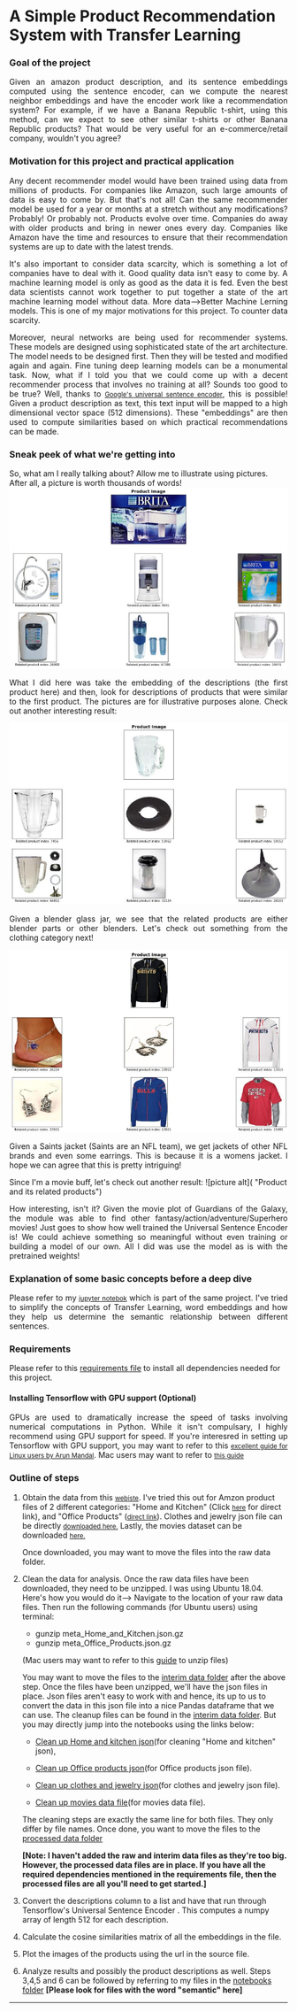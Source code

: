 A Simple Product Recommendation System with Transfer Learning
=======================================================

### Goal of the project ###
<p align="justify">
Given an amazon product description, and its sentence embeddings computed using the sentence encoder, can we compute the nearest neighbor embeddings and have the encoder work like a recommendation system? For example, if we have a Banana Republic t-shirt, using this method, can we expect to see other similar t-shirts or other Banana Republic products? That would be very useful for an e-commerce/retail company, wouldn't you agree? 
</p>

### Motivation for this project and practical application ###
<p align="justify">
Any decent recommender model would have been trained using data from millions of products. For companies like Amazon, such large amounts of data is easy to come by. But that's not all! Can the same recommender model be used for a year or months at a stretch without any modifications? Probably! Or probably not. Products evolve over time. Companies do away with older products and bring in newer ones every day. Companies like Amazon have the time and resources to ensure that their recommendation systems are up to date with the latest trends.
</p>

<p align="justify">
 It's also important to consider data scarcity, which is something a lot of companies have to deal with it. Good quality data isn't easy to come by. A machine learning model is only as good as the data it is fed. Even the best data scientists cannot work together to put together a state of the art machine learning model without data. More  data-->Better Machine Lerning models. This is one of my major motivations for this project. To counter data scarcity.
</p>


<p align="justify">
Moreover, neural networks are being used for recommender systems. These models are designed using sophisticated state of the art architecture. The model needs to be designed first. Then they will be tested and modified again and again. Fine tuning deep learning models can be a monumental task. Now, what if I told you that we could come up with a decent recommender process that involves no training at all? Sounds too good to be true? Well, thanks to <small><a target="_blank" href="https://tfhub.dev/google/universal-sentence-encoder-large/3">Google's universal sentence encoder</a></small>, this is possible! Given a product description as text, this text input will be mapped to a high dimensional vector space (512 dimensions). These "embeddings" are then used to compute similarities based on which practical recommendations can be made.
</p>

### Sneak peek of what we're getting into ###

So, what am I really talking about? Allow me to illustrate using pictures. After all, a picture is worth thousands of words!
![picture alt](https://github.com/adjakka/Miscellaneous/blob/master/Filters.JPG "Product and its related products")

<p align="justify">
What I did here was take the embedding of the descriptions (the first product here) and then, look for descriptions of products that were similar to the first product. The pictures are for illustrative purposes alone. Check out another interesting result:
 </p>
 
 ![picture alt](https://github.com/adjakka/Miscellaneous/blob/master/kitchen_products.JPG "Product and its related products")
 <p align="justify"> 
 Given a blender glass jar, we see that the related products are either blender parts or other blenders. Let's check out something from the clothing category next!
 </p>
 
 
 ![picture alt](https://github.com/adjakka/Miscellaneous/blob/master/clothes.JPG "Product and its related products")
<p align="justify"> 
 Given a Saints jacket (Saints are an NFL team), we get jackets of other NFL brands and even some earrings. This is because it is a womens jacket. I hope we can agree that this is pretty intriguing!
 
 Since I'm a movie buff, let's check out another result:
![picture alt]( "Product and its related products")
<p align="justify">
How interesting, isn't it? Given the movie plot of Guardians of the Galaxy, the module was able to find other fantasy/action/adventure/Superhero movies! Just goes to show how well trained the Universal Sentence Encoder is! We could achieve something so meaningful without even training or building a model of our own. All I did was use the model as is with the pretrained weights! 
</p>

### Explanation of some basic concepts before a deep dive ###
<p align="justify">
Please refer to my <small><a target="_blank" href="https://github.com/adjakka/Springboard_Capstone_Projects/blob/master/Capstone_2/notebooks/Concepts_explained.ipynb">jupyter notebok</a></small> which is part of the same project. I've tried to simplify the concepts of Transfer Learning, word embeddings and how they help us determine the semantic relationship between different sentences.
 </p>

### Requirements ###

Please refer to this [requirements file](https://github.com/adjakka/Springboard_Capstone_Projects/blob/master/Capstone_2/requirements.txt) to install all dependencies needed for this project.

#### Installing Tensorflow with GPU support (Optional) ####
<p align="justify">
GPUs are used to dramatically increase the speed of tasks involving numerical computations in Python. While it isn't compulsary, I highly recommend using  GPU support for speed. If you're interesred in setting up Tensorflow with GPU support, you may want to refer to this <small><a target="_blank" href="https://www.pytorials.com/how-to-install-tensorflow-gpu-with-cuda-10-0-for-python-on-ubuntu/comment-page-3/#comments">excellent guide for Linux users by Arun Mandal</a></small>. Mac users may want to refer to <small><a target="_blank" href="https://gist.github.com/ageitgey/819a51afa4613649bd18">this guide</a></small>
 </p>
 
### Outline of steps ###
 1. Obtain the data from this  <small><a target="_blank" href="http://jmcauley.ucsd.edu/data/amazon/links.html">webiste</a></small>.
    I've tried this out for Amzon product files of 2 different categories: "Home and Kitchen" (Click <small><a target="_blank" href="http://snap.stanford.edu/data/amazon/productGraph/categoryFiles/meta_Home_and_Kitchen.json.gz">here</a></small> for direct link), and "Office Products" (<small><a target="_blank" href="http://snap.stanford.edu/data/amazon/productGraph/categoryFiles/meta_Office_Products.json.gz">direct link</a></small>). Clothes and jewelry json file can be directly <small><a target="_blank" href="http://snap.stanford.edu/data/amazon/productGraph/categoryFiles/meta_Clothing_Shoes_and_Jewelry.json.gz"> downloaded here.</a></small>
    Lastly, the movies dataset can be downloaded <small><a target="_blank" href="https://www.kaggle.com/rounakbanik/the-movies-dataset">here.</a></small>
    
    Once downloaded, you may want to move the files into the raw data folder.
 2. Clean the data for analysis.
    Once the raw data files have been downloaded, they need to be unzipped. I was using Ubuntu 18.04. Here's how you would do it--> Navigate to the location of your raw data files. Then run the following commands (for Ubuntu users) using terminal:
    * gunzip meta_Home_and_Kitchen.json.gz
    * gunzip meta_Office_Products.json.gz
   
    (Mac users may want to refer to this [guide](https://www.dummies.com/computers/macs/how-to-zip-and-unzip-files-on-your-mac/) to unzip files)
    
    You may want to move the files to the [interim data folder](https://github.com/adjakka/Springboard_Capstone_Projects/tree/master/Capstone_2/data/interim) after the above step.
   Once the files have been unzipped, we'll have the json files in place. Json files aren't easy to work with and hence, its up to us to convert the data in this json file into a nice Pandas dataframe that we can use. The cleanup files can be found in the [interim data folder](https://github.com/adjakka/Springboard_Capstone_Projects/tree/master/Capstone_2/data/interim). But you may directly jump into the notebooks using the links below:  
    * [Clean up Home and kitchen json](https://github.com/adjakka/Springboard_Capstone_Projects/blob/master/Capstone_2/data/interim/Home_kitchen.ipynb)(for cleaning "Home and kitchen" json), 
    
    * [Clean up Office products json](https://github.com/adjakka/Springboard_Capstone_Projects/blob/master/Capstone_2/data/interim/Office_products_cleanup.ipynb)(for Office products json file). 
    
    * [Clean up clothes and jewelry json](https://github.com/adjakka/Capstone_Projects/blob/master/Capstone_2/data/interim/Clothing_data_preprocess.ipynb)(for clothes and jewelry json file). 
    
    * [Clean up movies data file](https://github.com/adjakka/Capstone_Projects/blob/master/Capstone_2/data/interim/Movie_file_cleanup.ipynb)(for movies data file). 
    
    The cleaning steps are exactly the same line for both files. They only differ by file names. Once done, you want to move the files to the [processed data folder](https://github.com/adjakka/Springboard_Capstone_Projects/tree/master/Capstone_2/data/processed)
    
    **[Note: I haven't added the raw and interim data files as they're too big. However, the processed data files are in place. If you have all the required dependencies mentioned in the requirements file, then the processed files are all you'll need to get started.]**

 3. Convert the descriptions column to a list and have that run through Tensorflow's Universal Sentence Encoder . This computes a numpy   array of length 512 for each description.
 4. Calculate the cosine similarities matrix of all the embeddings in the file.
 5. Plot the images of the products using the url in the source file.
 6. Analyze results and possibly the product descriptions as well.
    Steps 3,4,5 and 6 can be followed by referring to my files in the [notebooks folder](https://github.com/adjakka/Springboard_Capstone_Projects/tree/master/Capstone_2/notebooks) **[Please look for files with the word "semantic" here]**
    

  
 - - - -
